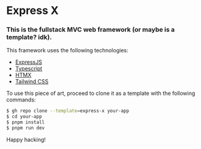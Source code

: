 # Express X

### This is the fullstack MVC web framework (or maybe is a template? idk).

This framework uses the following technologies:

* [ExpressJS](https://expressjs.com)
* [Typescript](https://www.typescriptlang.org)
* [HTMX](https://htmx.org)
* [Tailwind CSS](https://tailwindcss.com)

To use this piece of art, proceed to clone it as a template with the following commands:

```sh
$ gh repo clone --template=express-x your-app
$ cd your-app
$ pnpm install
$ pnpm run dev
```
Happy hacking!
